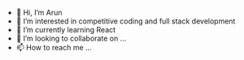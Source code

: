 - 👋 Hi, I’m Arun
- 👀 I’m interested in competitive coding and full stack development
- 🌱 I’m currently learning React
- 💞️ I’m looking to collaborate on ...
- 📫 How to reach me ...

<!---
arun1118/arun1118 is a ✨ special ✨ repository because its `README.md` (this file) appears on your GitHub profile.
You can click the Preview link to take a look at your changes.
--->
